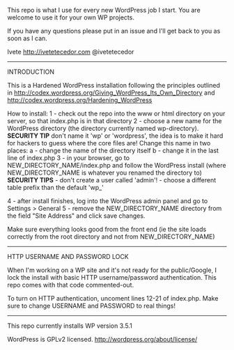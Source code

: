 This repo is what I use for every new WordPress job I start. You are welcome to use it for your own WP projects. 

If you have any questions please put in an issue and I'll get back to you as soon as I can.

Ivete
http://ivetetecedor.com
@ivetetecedor

----
INTRODUCTION

This is a Hardened WordPress installation following the principles outlined in http://codex.wordpress.org/Giving_WordPress_Its_Own_Directory and http://codex.wordpress.org/Hardening_WordPress

How to install:
1 - check out the repo into the www or html directory on your server, so that index.php is in that directory
2 - choose a new name for the WordPress directory (the directory currently named wp-directory). 
	**SECURITY TIP** don't name it 'wp' or 'wordpress', the idea is to make it hard for hackers to guess where the core files are!
	Change this name in two places:
	a - change the name of the directory itself
	b - change it in the last line of index.php
3 - in your browser, go to NEW_DIRECTORY_NAME/index.php and follow the WordPress install (where NEW_DIRECTORY_NAME is whatever you renamed the directory to) 
	**SECURITY TIPS** 
		- don't create a user called 'admin'!
		- choose a different table prefix than the default 'wp_'

4 - after install finishes, log into the WordPress admin panel and go to Settings > General
5 - remove the NEW_DIRECTORY_NAME directory from the field "Site Address" and click save changes.

Make sure everything looks good from the front end (ie the site loads correctly from the root directory and not from NEW_DIRECTORY_NAME)

----
HTTP USERNAME AND PASSWORD LOCK

When I'm working on a WP site and it's not ready for the public/Google, I lock the install with basic HTTP username/password authentication. This repo comes with that code commented-out.

To turn on HTTP authentication, uncoment lines 12-21 of index.php. Make sure to change USERNAME and PASSWORD to real things!

----
This repo currently installs WP version 3.5.1

WordPress is GPLv2 licensed. http://wordpress.org/about/license/
